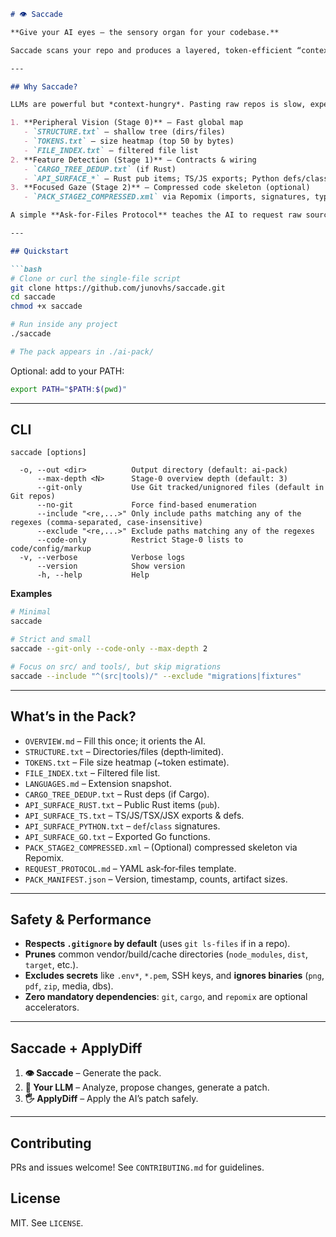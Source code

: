 ````markdown
# 👁️ Saccade

**Give your AI eyes — the sensory organ for your codebase.**

Saccade scans your repo and produces a layered, token‑efficient “context pack” that lets LLMs *see* the architecture without slurping every byte. It pairs perfectly with **ApplyDiff** to form an end‑to‑end loop: scan → reason → patch.

---

## Why Saccade?

LLMs are powerful but *context‑hungry*. Pasting raw repos is slow, expensive, and leaky. Saccade mimics human vision:

1. **Peripheral Vision (Stage 0)** – Fast global map
   - `STRUCTURE.txt` — shallow tree (dirs/files)
   - `TOKENS.txt` — size heatmap (top 50 by bytes)
   - `FILE_INDEX.txt` — filtered file list
2. **Feature Detection (Stage 1)** – Contracts & wiring
   - `CARGO_TREE_DEDUP.txt` (if Rust)
   - `API_SURFACE_*` — Rust pub items; TS/JS exports; Python defs/classes; Go exported funcs
3. **Focused Gaze (Stage 2)** – Compressed code skeleton (optional)
   - `PACK_STAGE2_COMPRESSED.xml` via Repomix (imports, signatures, types – no bodies)

A simple **Ask‑for‑Files Protocol** teaches the AI to request raw source on demand.

---

## Quickstart

```bash
# Clone or curl the single-file script
git clone https://github.com/junovhs/saccade.git
cd saccade
chmod +x saccade

# Run inside any project
./saccade

# The pack appears in ./ai-pack/
````

Optional: add to your PATH:

```bash
export PATH="$PATH:$(pwd)"
```

---

## CLI

```text
saccade [options]

  -o, --out <dir>          Output directory (default: ai-pack)
      --max-depth <N>      Stage-0 overview depth (default: 3)
      --git-only           Use Git tracked/unignored files (default in Git repos)
      --no-git             Force find-based enumeration
      --include "<re,...>" Only include paths matching any of the regexes (comma-separated, case-insensitive)
      --exclude "<re,...>" Exclude paths matching any of the regexes
      --code-only          Restrict Stage-0 lists to code/config/markup
  -v, --verbose            Verbose logs
      --version            Show version
      -h, --help           Help
```

**Examples**

```bash
# Minimal
saccade

# Strict and small
saccade --git-only --code-only --max-depth 2

# Focus on src/ and tools/, but skip migrations
saccade --include "^(src|tools)/" --exclude "migrations|fixtures"
```

---

## What’s in the Pack?

* `OVERVIEW.md` – Fill this once; it orients the AI.
* `STRUCTURE.txt` – Directories/files (depth‑limited).
* `TOKENS.txt` – File size heatmap (~token estimate).
* `FILE_INDEX.txt` – Filtered file list.
* `LANGUAGES.md` – Extension snapshot.
* `CARGO_TREE_DEDUP.txt` – Rust deps (if Cargo).
* `API_SURFACE_RUST.txt` – Public Rust items (`pub`).
* `API_SURFACE_TS.txt` – TS/JS/TSX/JSX exports & defs.
* `API_SURFACE_PYTHON.txt` – `def`/`class` signatures.
* `API_SURFACE_GO.txt` – Exported Go functions.
* `PACK_STAGE2_COMPRESSED.xml` – (Optional) compressed skeleton via Repomix.
* `REQUEST_PROTOCOL.md` – YAML ask‑for‑files template.
* `PACK_MANIFEST.json` – Version, timestamp, counts, artifact sizes.

---

## Safety & Performance

* **Respects `.gitignore` by default** (uses `git ls-files` if in a repo).
* **Prunes** common vendor/build/cache directories (`node_modules`, `dist`, `target`, etc.).
* **Excludes secrets** like `.env*`, `*.pem`, SSH keys, and **ignores binaries** (`png`, `pdf`, `zip`, media, dbs).
* **Zero mandatory dependencies**: `git`, `cargo`, and `repomix` are optional accelerators.

---

## Saccade + ApplyDiff

1. **👁️ Saccade** – Generate the pack.
2. **🧠 Your LLM** – Analyze, propose changes, generate a patch.
3. **🖐️ ApplyDiff** – Apply the AI’s patch safely.

---

## Contributing

PRs and issues welcome! See `CONTRIBUTING.md` for guidelines.

## License

MIT. See `LICENSE`.

